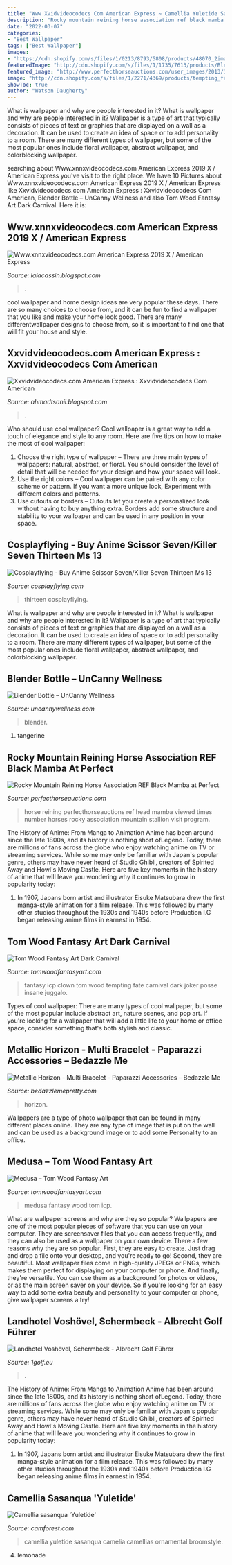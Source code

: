 ```yaml
---
title: "Www Xvidvideocodecs Com American Express ~ Camellia Yuletide Sasanqua Camelia Camellias Ornamental Broomstyle"
description: "Rocky mountain reining horse association ref black mamba at perfect"
date: "2022-03-07"
categories:
- "Best Wallpaper"
tags: ["Best Wallpaper"]
images:
- "https://cdn.shopify.com/s/files/1/0213/8793/5808/products/48070_2image2multi6-433_1.jpg.960x960_q85_1024x1024@2x.jpg?v=1584903318"
featuredImage: "http://cdn.shopify.com/s/files/1/1735/7613/products/Blender_Bottle_Resize.png?v=1549911088"
featured_image: "http://www.perfecthorseauctions.com/user_images/2013/1561836.jpg"
image: "http://cdn.shopify.com/s/files/1/2271/4369/products/tempting_fate_1024x1024.jpg?v=1503191702"
ShowToc: true
author: "Watson Daugherty"
---
```



What is wallpaper and why are people interested in it?
What is wallpaper and why are people interested in it?
Wallpaper is a type of art that typically consists of pieces of text or graphics that are displayed on a wall as a decoration. It can be used to create an idea of space or to add personality to a room. There are many different types of wallpaper, but some of the most popular ones include floral wallpaper, abstract wallpaper, and colorblocking wallpaper.

	

		
searching about Www.xnnxvideocodecs.com American Express 2019 X / American Express you've visit to the right place. We have 10 Pictures about Www.xnnxvideocodecs.com American Express 2019 X / American Express like Xxvidvideocodecs.com American Express : Xxvidvideocodecs Com American, Blender Bottle – UnCanny Wellness and also Tom Wood Fantasy Art Dark Carnival. Here it is:
		
    
## Www.xnnxvideocodecs.com American Express 2019 X / American Express

<img loading=lazy src="https://lh6.googleusercontent.com/proxy/qyI50O43fnB9J9PGM-B0cl4XKMPSBw77ykcDoxhOCUNAn4ndXVWhA6muRcBcaktTefQjWbDYvCLhrK7Mu-82Q_lB__Awj6BPpPc0I0ZJ3qM4CtXBLjdK0_eUxPUafRvpK0mwog=w1200-h630-p-k-no-nu" onerror="this.onerror=null;this.src='https://tse2.mm.bing.net/th?id=OIP.gnXSbNgyLqssDxvnBPhDNQHaD4&amp;pid=15.1';" alt="Www.xnnxvideocodecs.com American Express 2019 X / American Express">

_Source: lalacassin.blogspot.com_

>. 

	

cool wallpaper and home design ideas are very popular these days. There are so many choices to choose from, and it can be fun to find a wallpaper that you like and make your home look good. There are many differentwallpaper designs to choose from, so it is important to find one that will fit your house and style.

    
## Xxvidvideocodecs.com American Express : Xxvidvideocodecs Com American

<img loading=lazy src="https://lh6.googleusercontent.com/proxy/JD_T97H8NJ6_gI0tJUy5zQo4vMX4qBSboV72QVM8dabF46_sGDK71BsIqdzodrL-bzQrOsomy84m95wFChk7VaWZmOLZUiLBjmY90gt64eWh-WB23acaThGtzPc804I7_v0WnAZwk6ankN2g=w1200-h630-p-k-no-nu" onerror="this.onerror=null;this.src='https://tse4.mm.bing.net/th?id=OIP.7GAiRFYhWzB32ovJPLubLwHaD4&amp;pid=15.1';" alt="Xxvidvideocodecs.com American Express : Xxvidvideocodecs Com American">

_Source: ahmadtsanii.blogspot.com_

>. 

	

Who should use cool wallpaper?
Cool wallpaper is a great way to add a touch of elegance and style to any room. Here are five tips on how to make the most of cool wallpaper: 
1) Choose the right type of wallpaper – There are three main types of wallpapers: natural, abstract, or floral. You should consider the level of detail that will be needed for your design and how your space will look. 
2) Use the right colors – Cool wallpaper can be paired with any color scheme or pattern. If you want a more unique look, Experiment with different colors and patterns. 
3) Use cutouts or borders – Cutouts let you create a personalized look without having to buy anything extra. Borders add some structure and stability to your wallpaper and can be used in any position in your space.

    
## Cosplayflying - Buy Anime Scissor Seven/Killer Seven Thirteen Ms 13

<img loading=lazy src="http://cdn.shopify.com/s/files/1/0052/4032/4168/products/AnimeScissorSevenKillerSevenThirteenMs13CosplayWigCarnivalHalloween-1_800x.jpg?v=1589018192" onerror="this.onerror=null;this.src='https://tse3.mm.bing.net/th?id=OIP.fCsF2mdbXYvq0OOPz4E-rwHaLH&amp;pid=15.1';" alt="Cosplayflying - Buy Anime Scissor Seven/Killer Seven Thirteen Ms 13">

_Source: cosplayflying.com_

>thirteen cosplayflying. 

	

What is wallpaper and why are people interested in it?
What is wallpaper and why are people interested in it?
Wallpaper is a type of art that typically consists of pieces of text or graphics that are displayed on a wall as a decoration. It can be used to create an idea of space or to add personality to a room. There are many different types of wallpaper, but some of the most popular ones include floral wallpaper, abstract wallpaper, and colorblocking wallpaper.

    
## Blender Bottle – UnCanny Wellness

<img loading=lazy src="http://cdn.shopify.com/s/files/1/1735/7613/products/Blender_Bottle_Resize.png?v=1549911088" onerror="this.onerror=null;this.src='https://tse2.mm.bing.net/th?id=OIP.JS2LXBLLNGD7he4PVY_gMAHaJ4&amp;pid=15.1';" alt="Blender Bottle – UnCanny Wellness">

_Source: uncannywellness.com_

>blender. 

	

1. tangerine 

    
## Rocky Mountain Reining Horse Association REF Black Mamba At Perfect

<img loading=lazy src="http://www.perfecthorseauctions.com/user_images/2013/1561836.jpg" onerror="this.onerror=null;this.src='https://tse2.mm.bing.net/th?id=OIP.Gqiv1HxIBZ2M-gPc0xjt1QHaNK&amp;pid=15.1';" alt="Rocky Mountain Reining Horse Association REF Black Mamba at Perfect">

_Source: perfecthorseauctions.com_

>horse reining perfecthorseauctions ref head mamba viewed times number horses rocky association mountain stallion visit program. 

	

The History of Anime: From Manga to Animation
Anime has been around since the late 1800s, and its history is nothing short ofLegend. Today, there are millions of fans across the globe who enjoy watching anime on TV or streaming services. While some may only be familiar with Japan's popular genre, others may have never heard of Studio Ghibli, creators of Spirited Away and Howl's Moving Castle. Here are five key moments in the history of anime that will leave you wondering why it continues to grow in popularity today:
1) In 1907, Japans born artist and illustrator Eisuke Matsubara drew the first manga-style animation for a film release. This was followed by many other studios throughout the 1930s and 1940s before Production I.G began releasing anime films in earnest in 1954.

    
## Tom Wood Fantasy Art Dark Carnival

<img loading=lazy src="http://cdn.shopify.com/s/files/1/2271/4369/products/tempting_fate_1024x1024.jpg?v=1503191702" onerror="this.onerror=null;this.src='https://tse4.mm.bing.net/th?id=OIP.WWsXA5azmpO8IvCVeV9iXAHaJ4&amp;pid=15.1';" alt="Tom Wood Fantasy Art Dark Carnival">

_Source: tomwoodfantasyart.com_

>fantasy icp clown tom wood tempting fate carnival dark joker posse insane juggalo. 

	

Types of cool wallpaper:
There are many types of cool wallpaper, but some of the most popular include abstract art, nature scenes, and pop art. If you're looking for a wallpaper that will add a little life to your home or office space, consider something that's both stylish and classic.

    
## Metallic Horizon - Multi Bracelet - Paparazzi Accessories – Bedazzle Me

<img loading=lazy src="https://cdn.shopify.com/s/files/1/0213/8793/5808/products/48070_2image2multi6-433_1.jpg.960x960_q85_1024x1024@2x.jpg?v=1584903318" onerror="this.onerror=null;this.src='https://tse2.mm.bing.net/th?id=OIP.oQ8tYZEDlZraqXWwpam-WgHaLH&amp;pid=15.1';" alt="Metallic Horizon - Multi Bracelet - Paparazzi Accessories – Bedazzle Me">

_Source: bedazzlemepretty.com_

>horizon. 

	



Wallpapers are a type of photo wallpaper that can be found in many different places online. They are any type of image that is put on the wall and can be used as a background image or to add some Personality to an office.

    
## Medusa – Tom Wood Fantasy Art

<img loading=lazy src="http://cdn.shopify.com/s/files/1/2271/4369/products/MEDUSA_final_1024x1024.jpg?v=1536358702" onerror="this.onerror=null;this.src='https://tse4.mm.bing.net/th?id=OIP.YRMVWGEw3Uqx72o4z1tqlQHaLG&amp;pid=15.1';" alt="Medusa – Tom Wood Fantasy Art">

_Source: tomwoodfantasyart.com_

>medusa fantasy wood tom icp. 

	

What are wallpaper screens and why are they so popular?
Wallpapers are one of the most popular pieces of software that you can use on your computer. They are screensaver files that you can access frequently, and they can also be used as a wallpaper on your own device. There a few reasons why they are so popular. First, they are easy to create. Just drag and drop a file onto your desktop, and you're ready to go! Second, they are beautiful. Most wallpaper files come in high-quality JPEGs or PNGs, which makes them perfect for displaying on your computer or phone. And finally, they're versatile. You can use them as a background for photos or videos, or as the main screen saver on your device. So if you're looking for an easy way to add some extra beauty and personality to your computer or phone, give wallpaper screens a try!

    
## Landhotel Voshövel, Schermbeck - Albrecht Golf Führer

<img loading=lazy src="https://www.1golf.eu/images/hotels/landhotel-voshoevel_056127_full.jpg" onerror="this.onerror=null;this.src='https://tse1.mm.bing.net/th?id=OIP.8dH6V5pT2CLClq2gPJExIwHaE8&amp;pid=15.1';" alt="Landhotel Voshövel, Schermbeck - Albrecht Golf Führer">

_Source: 1golf.eu_

>. 

	

The History of Anime: From Manga to Animation
Anime has been around since the late 1800s, and its history is nothing short ofLegend. Today, there are millions of fans across the globe who enjoy watching anime on TV or streaming services. While some may only be familiar with Japan's popular genre, others may have never heard of Studio Ghibli, creators of Spirited Away and Howl's Moving Castle. Here are five key moments in the history of anime that will leave you wondering why it continues to grow in popularity today:
1) In 1907, Japans born artist and illustrator Eisuke Matsubara drew the first manga-style animation for a film release. This was followed by many other studios throughout the 1930s and 1940s before Production I.G began releasing anime films in earnest in 1954.

    
## Camellia Sasanqua &#039;Yuletide&#039;

<img loading=lazy src="https://cdn.shopify.com/s/files/1/0012/9689/2016/products/yuletide2_1024x1024@2x.JPG?v=1546725270" onerror="this.onerror=null;this.src='https://tse1.mm.bing.net/th?id=OIP.N65niwkAFd4idhndPlMBXgHaE7&amp;pid=15.1';" alt="Camellia sasanqua &#039;Yuletide&#039;">

_Source: camforest.com_

>camellia yuletide sasanqua camelia camellias ornamental broomstyle. 

	

4. lemonade 

